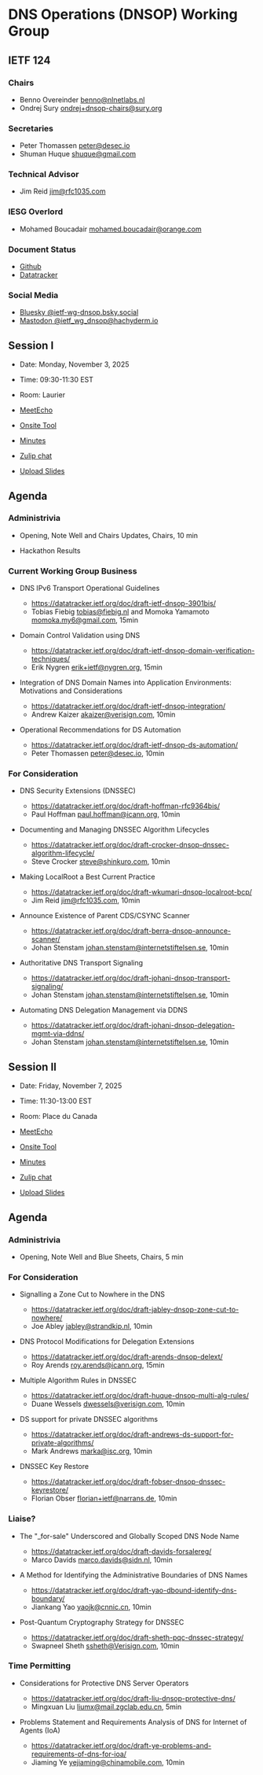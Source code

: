 
# DNS Operations (DNSOP) Working Group

## IETF 124

### Chairs

* Benno Overeinder [benno@nlnetlabs.nl](mailto:benno@nlnetlabs.nl)
* Ondrej Sury [ondrej+dnsop-chairs@sury.org](mailto:ondrej+dnsop-chairs@sury.org)

### Secretaries

* Peter Thomassen <peter@desec.io>
* Shuman Huque <shuque@gmail.com>

### Technical Advisor

* Jim Reid [jim@rfc1035.com](mailto:jim@rfc1035.com)

### IESG Overlord

* Mohamed Boucadair [mohamed.boucadair@orange.com](mailto:mohamed.boucadair@orange.com)

### Document Status

* [Github](https://github.com/ietf-wg-dnsop/wg-materials/blob/main/dnsop-document-status.md)
* [Datatracker](https://datatracker.ietf.org/wg/dnsop/documents/)

### Social Media

* [Bluesky @ietf-wg-dnsop.bsky.social](https://bsky.app/profile/ietf-wg-dnsop.bsky.social)
* [Mastodon @ietf_wg_dnsop@hachyderm.io](https://hachyderm.io/@ietf_wg_dnsop)


## Session I

* Date: Monday, November 3, 2025
* Time: 09:30-11:30 EST
* Room: Laurier

* [MeetEcho](https://meetings.conf.meetecho.com/ietf124/?session=34794)
* [Onsite Tool](https://meetings.conf.meetecho.com/onsite124/?session=34794)

* [Minutes](https://notes.ietf.org/notes-ietf-124-dnsop)
* [Zulip chat](https://zulip.ietf.org/#narrow/stream/dnsop)
* [Upload Slides](https://datatracker.ietf.org/meeting/124/session/34794/slides)


## Agenda

### Administrivia

* Opening, Note Well and Chairs Updates, Chairs, 10 min

* Hackathon Results

### Current Working Group Business

*   DNS IPv6 Transport Operational Guidelines
    - https://datatracker.ietf.org/doc/draft-ietf-dnsop-3901bis/
    - Tobias Fiebig <tobias@fiebig.nl> and Momoka Yamamoto <momoka.my6@gmail.com>, 15min

*   Domain Control Validation using DNS
    - https://datatracker.ietf.org/doc/draft-ietf-dnsop-domain-verification-techniques/
    - Erik Nygren <erik+ietf@nygren.org>, 15min

*   Integration of DNS Domain Names into Application Environments: Motivations and Considerations
    - https://datatracker.ietf.org/doc/draft-ietf-dnsop-integration/
    - Andrew Kaizer <akaizer@verisign.com>, 10min

*   Operational Recommendations for DS Automation
    - https://datatracker.ietf.org/doc/draft-ietf-dnsop-ds-automation/
    - Peter Thomassen <peter@desec.io>, 10min

### For Consideration

*   DNS Security Extensions (DNSSEC)
    - https://datatracker.ietf.org/doc/draft-hoffman-rfc9364bis/
    - Paul Hoffman <paul.hoffman@icann.org>, 10min

*   Documenting and Managing DNSSEC Algorithm Lifecycles
    - https://datatracker.ietf.org/doc/draft-crocker-dnsop-dnssec-algorithm-lifecycle/
    - Steve Crocker <steve@shinkuro.com>, 10min

*   Making LocalRoot a Best Current Practice
    - https://datatracker.ietf.org/doc/draft-wkumari-dnsop-localroot-bcp/
    - Jim Reid <jim@rfc1035.com>, 10min

*   Announce Existence of Parent CDS/CSYNC Scanner
    - https://datatracker.ietf.org/doc/draft-berra-dnsop-announce-scanner/
    - Johan Stenstam <johan.stenstam@internetstiftelsen.se>, 10min

*   Authoritative DNS Transport Signaling
    - https://datatracker.ietf.org/doc/draft-johani-dnsop-transport-signaling/
    - Johan Stenstam <johan.stenstam@internetstiftelsen.se>, 10min

*   Automating DNS Delegation Management via DDNS
    - https://datatracker.ietf.org/doc/draft-johani-dnsop-delegation-mgmt-via-ddns/
    - Johan Stenstam <johan.stenstam@internetstiftelsen.se>, 10min


## Session II

* Date: Friday, November 7, 2025
* Time: 11:30-13:00 EST
* Room: Place du Canada

* [MeetEcho](https://meetings.conf.meetecho.com/ietf124/?session=34795)
* [Onsite Tool](https://meetings.conf.meetecho.com/onsite124/?session=34795)

* [Minutes](https://notes.ietf.org/notes-ietf-124-dnsop)
* [Zulip chat](https://zulip.ietf.org/#narrow/stream/dnsop)
* [Upload Slides](https://datatracker.ietf.org/meeting/124/session/34795/slides)


## Agenda

### Administrivia

* Opening, Note Well and Blue Sheets, Chairs, 5 min

### For Consideration

*   Signalling a Zone Cut to Nowhere in the DNS
    - https://datatracker.ietf.org/doc/draft-jabley-dnsop-zone-cut-to-nowhere/
    - Joe Abley <jabley@strandkip.nl>, 10min

*   DNS Protocol Modifications for Delegation Extensions
    - https://datatracker.ietf.org/doc/draft-arends-dnsop-delext/
    - Roy Arends <roy.arends@icann.org>, 15min

*   Multiple Algorithm Rules in DNSSEC
    - https://datatracker.ietf.org/doc/draft-huque-dnsop-multi-alg-rules/
    - Duane Wessels <dwessels@verisign.com>, 10min

*   DS support for private DNSSEC algorithms
    - https://datatracker.ietf.org/doc/draft-andrews-ds-support-for-private-algorithms/
    - Mark Andrews <marka@isc.org>, 10min

*   DNSSEC Key Restore
    - https://datatracker.ietf.org/doc/draft-fobser-dnsop-dnssec-keyrestore/
    - Florian Obser <florian+ietf@narrans.de>, 10min

### Liaise?

*   The "_for-sale" Underscored and Globally Scoped DNS Node Name
    - https://datatracker.ietf.org/doc/draft-davids-forsalereg/
    - Marco Davids <marco.davids@sidn.nl>, 10min

*   A Method for Identifying the Administrative Boundaries of DNS Names
    - https://datatracker.ietf.org/doc/draft-yao-dbound-identify-dns-boundary/
    - Jiankang Yao <yaojk@cnnic.cn>, 10min

*   Post-Quantum Cryptography Strategy for DNSSEC
    - https://datatracker.ietf.org/doc/draft-sheth-pqc-dnssec-strategy/
    - Swapneel Sheth <ssheth@Verisign.com>, 10min

### Time Permitting

*   Considerations for Protective DNS Server Operators
    - https://datatracker.ietf.org/doc/draft-liu-dnsop-protective-dns/
    - Mingxuan Liu <liumx@mail.zgclab.edu.cn>, 5min

*   Problems Statement and Requirements Analysis of DNS for Internet of Agents (IoA)
    - https://datatracker.ietf.org/doc/draft-ye-problems-and-requirements-of-dns-for-ioa/
    - Jiaming Ye <yejiaming@chinamobile.com>, 10min
